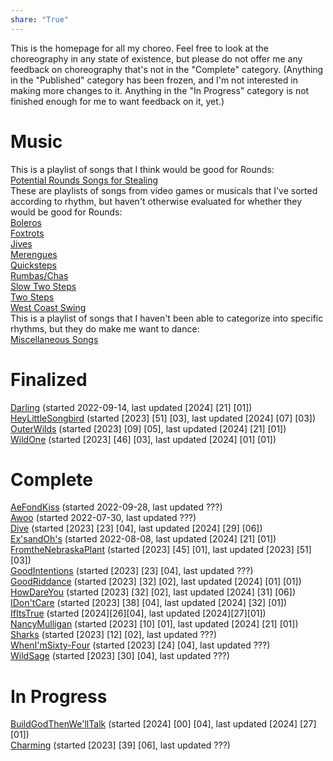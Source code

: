 ```yaml
---  
share: "True"  
---  
```

  
This is the homepage for all my choreo. Feel free to look at the choreography in any state of existence, but please do not offer me any feedback on choreography that's not in the "Complete" category. (Anything in the "Published" category has been frozen, and I'm not interested in making more changes to it. Anything in the "In Progress" category is not finished enough for me to want feedback on it, yet.)   
# Music  
This is a playlist of songs that I think would be good for Rounds:  
[Potential Rounds Songs for Stealing](https://open.spotify.com/playlist/72oTC0F1NzPg796J6FZHYb?si=b9d1bc9124e14ec4)  
These are playlists of songs from video games or musicals that I've sorted according to rhythm, but haven't otherwise evaluated for whether they would be good for Rounds:  
[Boleros](https://open.spotify.com/playlist/138lB69hQQvBlw9V7RlSHp?si=ea02724c2bee447b)  
[Foxtrots](https://open.spotify.com/playlist/4fMVT07SKinKcu9VPP9SbH?si=3884cd1059884b4e)  
[Jives](https://open.spotify.com/playlist/4favTTDPMa8K8hQPkmyjMv?si=45e9c198b4ac4068)  
[Merengues](https://open.spotify.com/playlist/1ODDRdWHG5dVCnuHdEhXpU?si=a9fe97de2b694a46)  
[Quicksteps](https://open.spotify.com/playlist/5BLd7WnJNnRpWn4ytaMaTR?si=acc212744d7247c4)  
[Rumbas/Chas](https://open.spotify.com/playlist/3Gl0M8HmkoMgsiN0ZGuCeg?si=92cb4aae04664af2)  
[Slow Two Steps](https://open.spotify.com/playlist/1tqHk9CUeFXVaqRmy0Xy8w?si=6b814f9d0f734774)  
[Two Steps](https://open.spotify.com/playlist/2lKfznRxD5W1dFx7wpnxlH?si=0544724cc07d4548)  
[West Coast Swing](https://open.spotify.com/playlist/6PLqksvrCG3l5VSlLHEP2E?si=e1171b48c82641ca)  
This is a playlist of songs that I haven't been able to categorize into specific rhythms, but they do make me want to dance:  
[Miscellaneous Songs](https://open.spotify.com/playlist/2fvo5UiqoRPESKaHX0Qrbc?si=27a17620a76146c7)  
# Finalized  
[Darling](./Darling.md) (started 2022-09-14, last updated \[2024] \[21] \[01])  
[HeyLittleSongbird](./HeyLittleSongbird.md) (started \[2023] \[51] \[03], last updated \[2024] \[07] \[03])  
[OuterWilds](./OuterWilds.md) (started \[2023] \[09] \[05], last updated \[2024] \[21] \[01])  
[WildOne](./WildOne.md) (started \[2023] \[46] \[03], last updated \[2024] \[01] \[01])  
# Complete  
[AeFondKiss](./AeFondKiss.md) (started 2022-09-28, last updated ???)  
[Awoo](./Awoo.md) (started 2022-07-30, last updated ???)  
[Dive](./Dive.md) (started \[2023] \[23] \[04], last updated \[2024] \[29] \[06])  
[Ex'sandOh's](./Ex'sandOh's.md) (started 2022-08-08, last updated \[2024] \[21] \[01])  
[FromtheNebraskaPlant](./FromtheNebraskaPlant.md) (started \[2023] \[45] \[01], last updated \[2023] \[51] \[03])  
[GoodIntentions](./GoodIntentions.md) (started \[2023] \[23] \[04], last updated ???)  
[GoodRiddance](./GoodRiddance.md) (started \[2023] \[32] \[02], last updated \[2024] \[01] \[01])  
[HowDareYou](./HowDareYou.md) (started \[2023] \[32] \[02], last updated \[2024] \[31] \[06])  
[IDon'tCare](./IDon'tCare.md) (started \[2023] \[38] \[04], last updated \[2024] \[32] \[01])  
[IfItsTrue](./IfItsTrue.md) (started \[2024\]\[26\]\[04\], last updated \[2024\]\[27\]\[01\])  
[NancyMulligan](./NancyMulligan.md) (started \[2023] \[10] \[01], last updated \[2024] \[21] \[01])  
[Sharks](./Sharks.md) (started \[2023] \[12] \[02], last updated ???)  
[WhenI'mSixty-Four](./WhenI'mSixty-Four.md) (started \[2023] \[24] \[04], last updated ???)  
[WildSage](./WildSage.md) (started \[2023] \[30] \[04], last updated ???)  
# In Progress  
[BuildGodThenWe'llTalk](./BuildGodThenWe'llTalk.md) (started \[2024] \[00] \[04], last updated \[2024] \[27]\[01])  
[Charming](./Charming.md) (started \[2023] \[39] \[06], last updated ???)  
  
  
  
